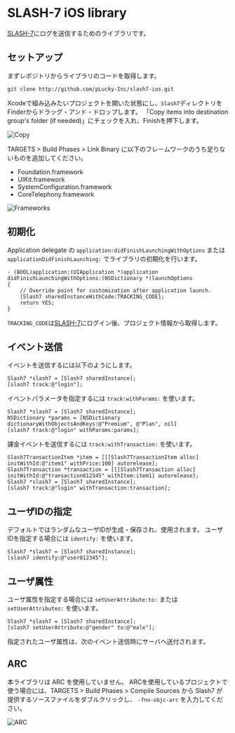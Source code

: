 # SLASH-7 iOS library

[SLASH-7](http://www.slash-7.com/)にログを送信するためのライブラリです。

## セットアップ

まずレポジトリからライブラリのコードを取得します。

````
git clone http://github.com/pLucky-Inc/slash7-ios.git
````

Xcodeで組み込みたいプロジェクトを開いた状態にし、`Slash7`ディレクトリをFinderからドラッグ・アンド・ドロップします。
「Copy items into destination group's folder (if needed)」にチェックを入れ、Finishを押下します。

![Copy][copy]

TARGETS > Build Phases > Link Binary に以下のフレームワークのうち足りないものを追加してください。

* Foundation.framework
* UIKit.framework
* SystemConfiguration.framework
* CoreTelephony.framework

![Frameworks][frameworks]

## 初期化

Application delegate の `application:didFinishLaunchingWithOptions` または `applicationDidFinishLaunching:` でライブラリの初期化を行います。

````
- (BOOL)application:(UIApplication *)application didFinishLaunchingWithOptions:(NSDictionary *)launchOptions
{
    // Override point for customization after application launch.
    [Slash7 sharedInstanceWithCode:TRACKING_CODE];
    return YES;
}
````

`TRACKING_CODE`は[SLASH-7](http://www.slash-7.com/)にログイン後、プロジェクト情報から取得します。

## イベント送信

イベントを送信するには以下のようにします。

````
Slash7 *slash7 = [Slash7 sharedInstance];
[slash7 track:@"login"];
````

イベントパラメータを指定するには `track:withParams:` を使います。

````
Slash7 *slash7 = [Slash7 sharedInstance];
NSDictionary *params = [NSDictionary dictionaryWithObjectsAndKeys:@"Premium", @"Plan", nil]
[slash7 track:@"login" withParams:params];
````

課金イベントを送信するには `track:withTransaction:` を使います。

````
Slash7TransactionItem *item = [[[Slash7TransactionItem alloc] initWithId:@"item1" withPrice:100] autorelease];
Slash7Transaction *transaction = [[[Slash7Transaction alloc] initWithId:@"transaction012345" withItem:item1] autorelease];
Slash7 *slash7 = [Slash7 sharedInstance];
[slash7 track:@"login" withTransaction:transaction];
````

## ユーザIDの指定

デフォルトではランダムなユーザIDが生成・保存され、使用されます。
ユーザIDを指定する場合には `identify:` を使います。

````
Slash7 *slash7 = [Slash7 sharedInstance];
[slash7 identify:@"user012345"];
````

## ユーザ属性

ユーザ属性を指定する場合には `setUserAttribute:to:` または `setUserAttributes:` を使います。

````
Slash7 *slash7 = [Slash7 sharedInstance];
[slash7 setUserAttribute:@"gender" to:@"male"];
````

指定されたユーザ属性は、次のイベント送信時にサーバへ送付されます。 
 
## ARC
 
本ライブラリは ARC を使用していません。
ARCを使用しているプロジェクトで使う場合には、TARGETS > Build Phases > Compile Sources から Slash7 が提供するソースファイルをダブルクリックし、 `-fno-objc-arc` を入力してください。

![ARC][arc]

[copy]: https://raw.github.com/pLucky-Inc/slash7-ios/master/Docs/Images/copy.png "Copy"
[frameworks]: https://raw.github.com/pLucky-Inc/slash7-ios/master/Docs/Images/frameworks.png "Frameworks"
[arc]: https://raw.github.com/pLucky-Inc/slash7-ios/master/Docs/Images/arc "ARC"

